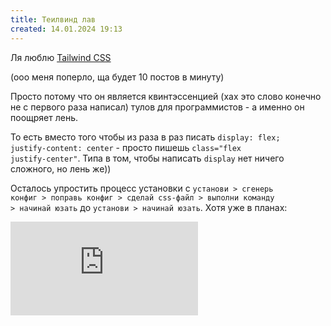 ```yaml
---
title: Теилвинд лав
created: 14.01.2024 19:13
---
```



Ля люблю <a href="https://tailwindcss.com/">Tailwind CSS</a>


(ооо меня поперло, ща будет 10 постов в минуту)


Просто потому что он является квинтэссенцией (хах это слово конечно не с первого раза написал) тулов для
    программистов
    - а именно он поощряет лень.

То есть вместо того чтобы из раза в раз писать <code>display: flex; justify-content: center</code> - просто пишешь
    <code>class="flex
        justify-center"</code>. Типа в том, чтобы написать <code>display</code> нет ничего сложного, но лень же)) 

Осталось упростить процесс установки с <code>установи > сгенерь конфиг > поправь конфиг > сделай css-файл > выполни
    команду > начинай юзать</code>
    до <code>установи > начинай юзать</code>. Хотя уже в планах:


<iframe src="https://www.youtube.com/embed/CLkxRnRQtDE?si=CY7IukoQ8rQDNhFF&amp;start=2146"
        title="YouTube video player" frameborder="0"
        allow="accelerometer; autoplay; clipboard-write; encrypted-media; gyroscope; picture-in-picture; web-share"
        allowfullscreen></iframe>
